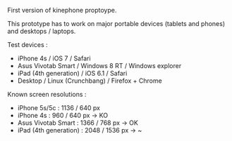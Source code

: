 First version of kinephone proptoype.

This prototype has to work on major portable devices (tablets and phones) and desktops / laptops.

Test devices :
- iPhone 4s / iOS 7 / Safari
- Asus Vivotab Smart / Windows 8 RT / Windows explorer
- iPad (4th generation) / iOS 6.1 / Safari
- Desktop / Linux (Crunchbang) / Firefox + Chrome


Known screen resolutions :
- iPhone 5s/5c : 1136 / 640 px
- iPhone 4s : 960 / 640 px -> KO
- Asus Vivotab Smart : 1366 / 768 px -> OK
- iPad (4th generation) : 2048 / 1536 px -> ~

